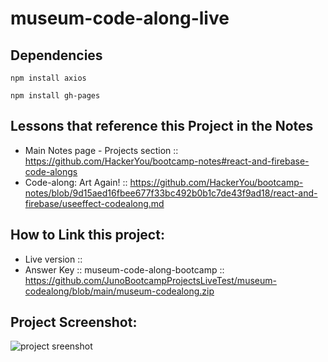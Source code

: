 # museum-code-along-live

## Dependencies

`npm install axios`

`npm install gh-pages`

## Lessons that reference this Project in the Notes

- Main Notes page - Projects section :: https://github.com/HackerYou/bootcamp-notes#react-and-firebase-code-alongs
- Code-along: Art Again! :: https://github.com/HackerYou/bootcamp-notes/blob/9d15aed16fbee677f33bc492b0b1c7de43f9ad18/react-and-firebase/useeffect-codealong.md

## How to Link this project:

- Live version :: 
- Answer Key :: museum-code-along-bootcamp :: https://github.com/JunoBootcampProjectsLiveTest/museum-codealong/blob/main/museum-codealong.zip

## Project Screenshot:
![project sreenshot](https://raw.githubusercontent.com/JunoBootcampProjectsLiveTest/museum-codealong/main/screenshot.png)
